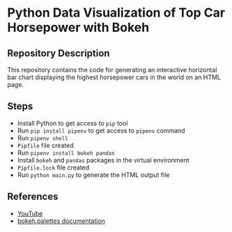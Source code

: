 <!-- This is a README file for an online tutorial. -->

# Python Data Visualization of Top Car Horsepower with Bokeh

## Repository Description

This repository contains the code for generating an interactive horizontal bar chart displaying the highest horsepower cars in the world on an HTML page.

## Steps

- Install Python to get access to `pip` tool
- Run `pip install pipenv` to get access to `pipenv` command
- Run `pipenv shell`
- `Pipfile` file created
- Run `pipenv install bokeh pandas`
- Install `bokeh` and `pandas` packages in the virtual environment
- `Pipfile.lock` file created
- Run `python main.py` to generate the HTML output file

## References

- [YouTube](https://www.youtube.com/watch?v=2TR_6VaVSOs)
- [bokeh.palettes documentation](https://docs.bokeh.org/en/latest/docs/reference/palettes.html)
